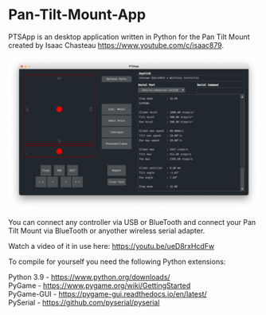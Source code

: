 # Pan-Tilt-Mount-App
PTSApp is an desktop application written in Python for the Pan Tilt Mount created by Isaac Chasteau https://www.youtube.com/c/isaac879.

![Image of GUI](readme-files/gui-image.png)

You can connect any controller via USB or BlueTooth and connect your Pan Tilt Mount via BlueTooth or anyother wireless serial adapter.

Watch a video of it in use here: https://youtu.be/ueD8rxHcdFw



To compile for yourself you need the following Python extensions:

Python 3.9 - https://www.python.org/downloads/<br>
PyGame - https://www.pygame.org/wiki/GettingStarted<br>
PyGame-GUI - https://pygame-gui.readthedocs.io/en/latest/<br>
PySerial - https://github.com/pyserial/pyserial
